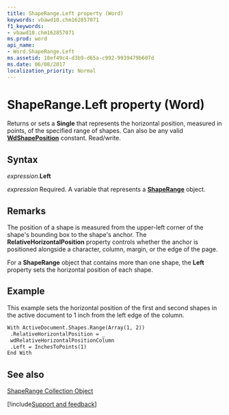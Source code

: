 ```yaml
---
title: ShapeRange.Left property (Word)
keywords: vbawd10.chm162857071
f1_keywords:
- vbawd10.chm162857071
ms.prod: word
api_name:
- Word.ShapeRange.Left
ms.assetid: 18ef49c4-d3b9-d65a-c992-9939479b607d
ms.date: 06/08/2017
localization_priority: Normal
---
```



# ShapeRange.Left property (Word)

Returns or sets a  **Single** that represents the horizontal position, measured in points, of the specified range of shapes. Can also be any valid **[WdShapePosition](Word.WdShapePosition.md)** constant. Read/write.


## Syntax

_expression_.**Left**

_expression_ Required. A variable that represents a **[ShapeRange](Word.shaperange.md)** object.


## Remarks

The position of a shape is measured from the upper-left corner of the shape's bounding box to the shape's anchor. The  **RelativeHorizontalPosition** property controls whether the anchor is positioned alongside a character, column, margin, or the edge of the page.

For a  **ShapeRange** object that contains more than one shape, the **Left** property sets the horizontal position of each shape.


## Example

This example sets the horizontal position of the first and second shapes in the active document to 1 inch from the left edge of the column.


```vb
With ActiveDocument.Shapes.Range(Array(1, 2)) 
 .RelativeHorizontalPosition = _ 
 wdRelativeHorizontalPositionColumn 
 .Left = InchesToPoints(1) 
End With
```


## See also


[ShapeRange Collection Object](Word.shaperange.md)

[!include[Support and feedback](~/includes/feedback-boilerplate.md)]